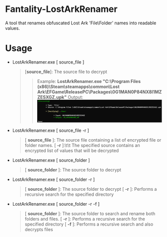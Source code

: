 # Fantality-LostArkRenamer
[](https://github.com/Twigzie/Fantality-LostArkRenamer#fantality-lostarkrenamer)

A tool that renames obfuscated Lost Ark 'File\Folder' names into readable values.

# Usage

 - LostArkRenamer.exe [ source_file ]
	 > [**source_file**]: The source file to decrypt
	 >> Example: **LostArkRenamer.exe "C:\Program Files (x86)\Steam\steamapps\common\Lost Ark\EFGame\ReleasePC\Packages\0G1MAN0P84NX8I1MZZESXGZ.upk"**
	 >>Output:
	 >>![](https://github.com/Twigzie/Fantality-LostArkRenamer/blob/main/images/arg_1.png)
                    
 - LostArkRenamer.exe [ source_file -r ]
	> [ **source_file** ]: The source file containing a list of encrypted file or folder names.
	> [ **-r** ]:\t\t The specified source contains an encrypted list of values that will be decrypted

 - LostArkRenamer.exe [ source_folder ]
	 > [ **source_folder** ]: The source folder to decrypt                    

 - LostArkRenamer.exe [ source_folder -r ]
	 > [ **source_folder** ]: The source folder to decrypt
	 > [ **-r** ]:  Performs a recursive search for the specified directory
                    
 - LostArkRenamer.exe [ source_folder -r -f ]
	 > [ **source_folder** ]: The source folder to search and rename both folders and files.
	 > [ **-r** ]: Performs a recursive search for the specified directory
	 > [ **-f** ]: Performs a recursive search and also decrypts files
